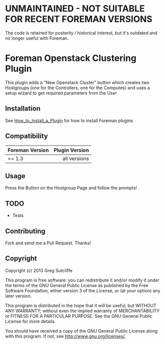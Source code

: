 # UNMAINTAINED - NOT SUITABLE FOR RECENT FOREMAN VERSIONS

The code is retained for posterity / historical interest, but it's outdated and no longer useful with Foreman.

# Foreman Openstack Clustering Plugin

This plugin adds a "New Openstack Cluster" button which creates two Hostgroups (one
for the Controllers, one for the Computes) and uses a setup wizard to get required
  parameters from the User

## Installation

See [How_to_Install_a_Plugin](http://projects.theforeman.org/projects/foreman/wiki/How_to_Install_a_Plugin)
for how to install Foreman plugins

## Compatibility

| Foreman Version | Plugin Version |
| --------------- | --------------:|
| >= 1.3          | all versions   |

## Usage

Press the Button on the Hostgroup Page and follow the prompts!

## TODO

* Tests

## Contributing

Fork and send me a Pull Request. Thanks!

## Copyright

Copyright (c) 2013 Greg Sutcliffe

This program is free software: you can redistribute it and/or modify
it under the terms of the GNU General Public License as published by
the Free Software Foundation, either version 3 of the License, or
(at your option) any later version.

This program is distributed in the hope that it will be useful,
but WITHOUT ANY WARRANTY; without even the implied warranty of
MERCHANTABILITY or FITNESS FOR A PARTICULAR PURPOSE.  See the
GNU General Public License for more details.

You should have received a copy of the GNU General Public License
along with this program.  If not, see <http://www.gnu.org/licenses/>.


